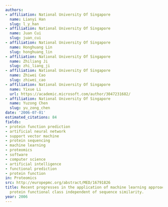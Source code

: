 ```yaml
---
authors:
- affiliation: National University Of Singapore
  name: Lianyi Han
  slug: l_y_han
- affiliation: National University Of Singapore
  name: Juan Cui
  slug: juan_cui
- affiliation: National University Of Singapore
  name: Honghuang Lin
  slug: honghuang_lin
- affiliation: National University Of Singapore
  name: Zhiliang Ji
  slug: zhi_liang_ji
- affiliation: National University Of Singapore
  name: Zhiwei Cao
  slug: zhiwei_cao
- affiliation: National University Of Singapore
  name: Yixue Li
  url: https://academic.microsoft.com/author/3047231682/
- affiliation: National University Of Singapore
  name: Yuzong Chen
  slug: yu_zong_chen
date: '2006-07-01'
estimated_citations: 84
fields:
- protein function prediction
- artificial neural network
- support vector machine
- protein sequencing
- machine learning
- proteomics
- software
- computer science
- artificial intelligence
- functional prediction
- protein function
in: Proteomics
src: http://europepmc.org/abstract/MED/16791826
title: Recent progresses in the application of machine learning approach for predicting
  protein functional class independent of sequence similarity.
year: 2006
---
```

